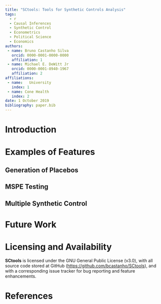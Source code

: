 ```yaml
---
title: "SCtools: Tools for Synthetic Controls Analysis"
tags:
  - r
  - Causal Inferences
  - Synthetic Control
  - Econometrics
  - Political Science
  - Economics
authors:
 - name: Bruno Castanho Silva
   orcid: 0000-0001-0000-0000
   affiliation: 1
 - name: Michael E. DeWitt Jr
   orcid: 0000-0001-8940-1967
   affiliation: 2
affiliations:
 - name:   University
   index: 1
 - name: Cone Health
   index: 2
date: 1 October 2019
bibliography: paper.bib
---
```


# Introduction

<!--
* What is SCM?
* Application Areas
* Introduce Synth
  * Limitations
  * How SCtools fills in
-->

# Examples of Features

## Generation of Placebos

## MSPE Testing

## Multiple Synthetic Control

# Future Work

# Licensing and Availability

**SCtools** is licensed under the GNU General Public License (v3.0), with all source code stored at GitHub (https://github.com/bcastanho/SCtools), and with a corresponding issue tracker for bug reporting and feature enhancements.   

# References

